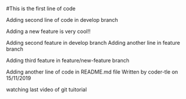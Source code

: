 #This is the first line of code

Adding second line of code in develop branch

Adding a new feature is very cool!!

Adding second feature in develop branch
Adding another line in feature branch

Adding third feature in feature/new-feature branch

Adding another line of code in README.md file
Written by coder-tle on 15/11/2019

watching last video of git tuitorial
